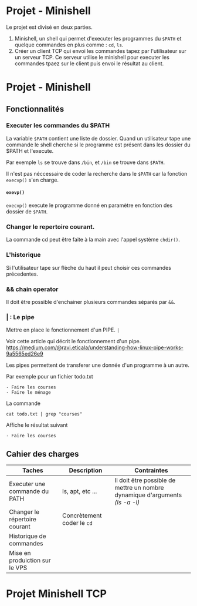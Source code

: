 # Projet - Minishell
Le projet est divisé en deux parties.

1. Minishell, un shell qui permet d'executer les programmes du `$PATH` et quelque commandes en plus comme : `cd`, `ls`.
2. Créer un client TCP qui envoi les commandes tapez par l'utilisateur sur un serveur TCP. Ce serveur utilise le minishell pour executer les commandes tpaez sur le client puis envoi le résultat au client.

# Projet - Minishell

## Fonctionnalités

### Executer les commandes du $PATH
La variable `$PATH` contient une liste de dossier. Quand un utilisateur tape une commande le shell cherche si le programme est présent dans les dossier du $PATH et l'execute.

Par exemple `ls` se trouve dans `/bin`, et `/bin` se trouve dans `$PATH`.

Il n'est pas néccessaire de coder la recherche dans le `$PATH` car la fonction `execvp()` s'en charge.

#### `exevp()`
`execvp()` execute le programme donné en paramètre en fonction des dossier de `$PATH`.


### Changer le repertoire courant.

La commande cd peut être faite à la main avec l'appel système `chdir()`.

### L'historique
Si l'utilisateur tape sur flèche du haut il peut choisir ces commandes précedentes.

### && chain operator
Il doit être possible d'enchainer plusieurs commandes séparés par `&&`.

### | : Le pipe
Mettre en place le fonctionnement d'un PIPE. `|`

Voir cette article qui décrit le fonctionnement d'un pipe.
https://medium.com/@ravi.eticala/understanding-how-linux-pipe-works-9a5565ed26e9


Les pipes permettent de transferer une donnée d'un programme à un autre.

Par exemple pour un fichier todo.txt

``` 
- Faire les courses
- Faire le ménage
```

La commande 

```
cat todo.txt | grep "courses"
```

Affiche le résultat suivant

```
- Faire les courses
```

<!-- 
### & -->





## Cahier des charges
|Taches|Description|Contraintes|
|-|-|-|
|Executer une commande du PATH| ls, apt, etc ...|Il doit être possible de mettre un nombre dynamique d'arguments *(ls -a -l)*|
| Changer le répertoire courant|Concrètement coder le `cd` |
|Historique de commandes|
| Mise en produiction sur le VPS|


# Projet Minishell TCP

